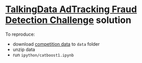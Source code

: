# [TalkingData AdTracking Fraud Detection Challenge](https://www.kaggle.com/c/talkingdata-adtracking-fraud-detection) solution

To reproduce:
- download [competition data](https://www.kaggle.com/c/talkingdata-adtracking-fraud-detection/data) to `data` folder
- unzip data
- run `ipython/catboost1.ipynb`
